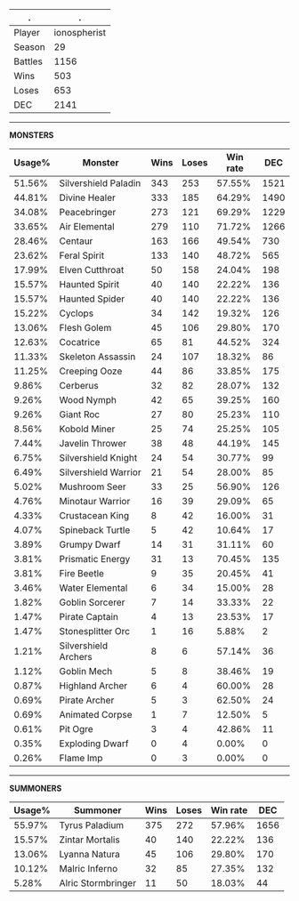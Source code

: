 .|.
|-|-
Player|ionospherist
Season|29
Battles|1156
Wins|503
Loses|653
DEC|2141

---
**MONSTERS**

Usage%|Monster|Wins|Loses|Win rate|DEC|
-|-|-|-|-|-|
51.56%|Silvershield Paladin|343|253|57.55%|1521|
44.81%|Divine Healer|333|185|64.29%|1490|
34.08%|Peacebringer|273|121|69.29%|1229|
33.65%|Air Elemental|279|110|71.72%|1266|
28.46%|Centaur|163|166|49.54%|730|
23.62%|Feral Spirit|133|140|48.72%|565|
17.99%|Elven Cutthroat|50|158|24.04%|198|
15.57%|Haunted Spirit|40|140|22.22%|136|
15.57%|Haunted Spider|40|140|22.22%|136|
15.22%|Cyclops|34|142|19.32%|126|
13.06%|Flesh Golem|45|106|29.80%|170|
12.63%|Cocatrice|65|81|44.52%|324|
11.33%|Skeleton Assassin|24|107|18.32%|86|
11.25%|Creeping Ooze|44|86|33.85%|175|
9.86%|Cerberus|32|82|28.07%|132|
9.26%|Wood Nymph|42|65|39.25%|160|
9.26%|Giant Roc|27|80|25.23%|110|
8.56%|Kobold Miner|25|74|25.25%|105|
7.44%|Javelin Thrower|38|48|44.19%|145|
6.75%|Silvershield Knight|24|54|30.77%|99|
6.49%|Silvershield Warrior|21|54|28.00%|85|
5.02%|Mushroom Seer|33|25|56.90%|126|
4.76%|Minotaur Warrior|16|39|29.09%|65|
4.33%|Crustacean King|8|42|16.00%|31|
4.07%|Spineback Turtle|5|42|10.64%|17|
3.89%|Grumpy Dwarf|14|31|31.11%|60|
3.81%|Prismatic Energy|31|13|70.45%|135|
3.81%|Fire Beetle|9|35|20.45%|41|
3.46%|Water Elemental|6|34|15.00%|28|
1.82%|Goblin Sorcerer|7|14|33.33%|22|
1.47%|Pirate Captain|4|13|23.53%|17|
1.47%|Stonesplitter Orc|1|16|5.88%|2|
1.21%|Silvershield Archers|8|6|57.14%|36|
1.12%|Goblin Mech|5|8|38.46%|19|
0.87%|Highland Archer|6|4|60.00%|28|
0.69%|Pirate Archer|5|3|62.50%|24|
0.69%|Animated Corpse|1|7|12.50%|5|
0.61%|Pit Ogre|3|4|42.86%|11|
0.35%|Exploding Dwarf|0|4|0.00%|0|
0.26%|Flame Imp|0|3|0.00%|0|

---
**SUMMONERS**

Usage%|Summoner|Wins|Loses|Win rate|DEC|
-|-|-|-|-|-|
55.97%|Tyrus Paladium|375|272|57.96%|1656|
15.57%|Zintar Mortalis|40|140|22.22%|136|
13.06%|Lyanna Natura|45|106|29.80%|170|
10.12%|Malric Inferno|32|85|27.35%|132|
5.28%|Alric Stormbringer|11|50|18.03%|44|
